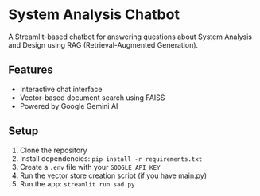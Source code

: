 # System Analysis Chatbot

A Streamlit-based chatbot for answering questions about System Analysis and Design using RAG (Retrieval-Augmented Generation).

## Features

- Interactive chat interface
- Vector-based document search using FAISS
- Powered by Google Gemini AI

## Setup

1. Clone the repository
2. Install dependencies: `pip install -r requirements.txt`
3. Create a `.env` file with your `GOOGLE_API_KEY`
4. Run the vector store creation script (if you have main.py)
5. Run the app: `streamlit run sad.py`
